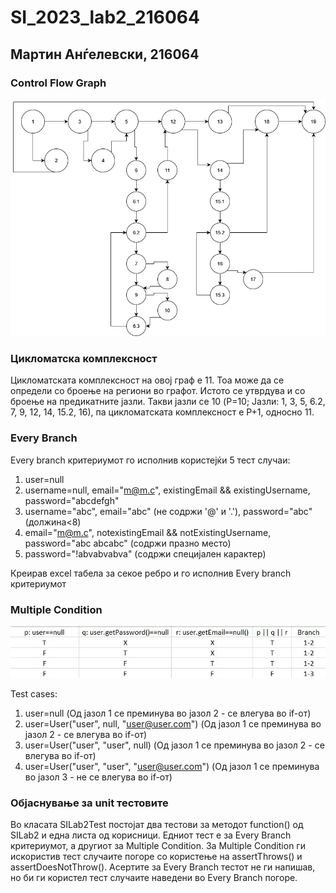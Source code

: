 # SI_2023_lab2_216064
## Мартин Анѓелевски, 216064

### Control Flow Graph
![cfg](final_cfg.png)
### Цикломатска комплексност
Цикломатската комплексност на овој граф е 11. Тоа може да се определи со броење на региони во графот. Истото се утврдува и со броење на предикатните јазли. Такви јазли се 10 (P=10; Јазли: 1, 3, 5, 6.2, 7, 9, 12, 14, 15.2, 16), па цикломатската комплексност е P+1, односно 11.

### Every Branch
Every branch критериумот го исполнив користејќи 5 тест случаи:
1. user=null
2. username=null, email="m@m.c", existingEmail && existingUsername, password="abcdefgh"
3. username="abc", email="abc" (не содржи '@' и '.'), password="abc" (должина<8)
4. email="m@m.c", notexistingEmail && notExistingUsername, password="abc abcabc" (содржи празно место)
5. password="!abvabvabva" (содржи специјален карактер)

Креирав excel табела за секое ребро и го исполнив Every branch критериумот

### Multiple Condition
![mp_table](image.jpg)

Test cases:
1. user=null (Од јазол 1 се преминува во јазол 2 - се влегува во if-от)
2. user=User("user", null, "user@user.com") (Од јазол 1 се преминува во јазол 2 - се влегува во if-от)
3. user=User("user", "user", null) (Од јазол 1 се преминува во јазол 2 - се влегува во if-от)
4. user=User("user", "user", "user@user.com") (Од јазол 1 се преминува во јазол 3 - не се влегува во if-от)

### Објаснување за unit тестовите
Во класата SILab2Test постојат два тестови за методот function() од SILab2 и една листа од корисници. Едниот тест е за Every Branch критериумот, а другиот за Multiple Condition. За Multiple Condition ги искористив тест случаите погоре со користење на assertThrows() и assertDoesNotThrow(). Асертите за Every Branch тестот не ги напишав, но би ги користел тест случаите наведени во Every Branch погоре.
